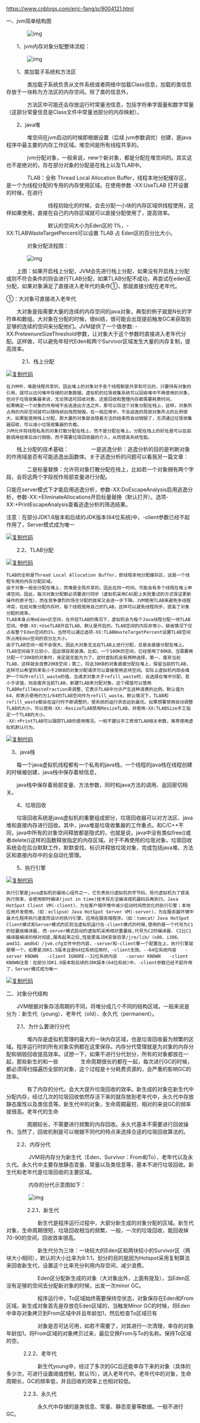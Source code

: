 https://www.cnblogs.com/eric-fang/p/9004121.html







一、jvm简单结构图

　　　　![img](jvm对象内存分配.assets/685922-20180511192722971-1835898219.jpg)

　　1、jvm内存对象分配整体流程：

　　　　![img](jvm对象内存分配.assets/685922-20180511194132294-1437955026.jpg)

　　1、类加载子系统和方法区

　　　　类加载子系统负责从文件系统或者网络中加载Class信息，加载的类信息存放于一块称为方法区的内存空间。除了类的信息外，

　　　　方法区中可能还会存放运行时常量池信息，包括字符串字面量和数字常量（这部分常量信息是Class文件中常量池部分的内存映射）。

　　2、java堆

　　　　堆空间在jvm启动的时候即根据设置（后续 jvm参数调优）创建，是java程序中最主要的内存工作区域。堆空间是所有线程共享的。

　　　　jvm分配对象，一般来说，new个新对象，都是分配在堆空间的。其实这也不是绝对的，存在部分对象的分配是在栈上以及TLAB中。

　　　　TLAB：全称 Thread Local Allocation Buffer，线程本地分配缓存区，是一个为线程分配的专用的内存使用区域。在使用参数 -XX:UseTLAB 打开设置的时候，在进行

　　　　　　　　线程初始化的时候，会去分配一小块的内存区域供线程使用，这样如果使用，直接在自己的内存区域就可以直接分配使用了，提高效率。

　　　　　　　　默认的空间大小为Eden区的 1%，-XX:TLABWasteTargetPercent可以设置 TLAB 占 Eden区的百分比大小。

　　　　对象分配流程图：

　　　　![img](jvm对象内存分配.assets/685922-20180511194305333-208580705.png)

　　上图：如果开启栈上分配，JVM会先进行栈上分配，如果没有开启栈上分配或则不符合条件的则会进行TLAB分配，如果TLAB分配不成功，再尝试在eden区分配，如果对象满足了直接进入老年代的条件①，那就直接分配在老年代。

①：大对象可直接进入老年代

　　大对象是指需要大量的连续的内存空间的java对象，典型的例子就是N长的字符串和数组。大对象在分配的时候，很纠结，很可能会出现提前触发GC来获取到足够的连续的空间来分配他们。JVM提供了一个值参数: -XX:PreteenureSizeThreshold参数，让对象大于这个参数时直接进入老年代分配。这样做，可以避免年轻代Eden和两个Survivor区域发生大量的内存复制，提高效率。

　　　2.1、栈上分配

[![复制代码](jvm对象内存分配.assets/copycode.gif)](javascript:void(0);)

```
在JVM中，堆是线程共享的，因此堆上的对象对于各个线程都是共享和可见的，只要持有对象的引用，就可以访问堆中存储的对象数据。虚拟机的垃圾收集系统可以回收堆中不再使用的对象，但对于垃圾收集器来说，无论筛选可回收对象，还是回收和整理内存都需要耗费时间。
如果确定一个对象的作用域不会逃逸出方法之外，那可以将这个对象分配在栈上，这样，对象所占用的内存空间就可以随栈帧出栈而销毁。在一般应用中，不会逃逸的局部对象所占的比例很大，如果能使用栈上分配，那大量的对象就会随着方法的结束而自动销毁了，无须通过垃圾收集器回收，可以减小垃圾收集器的负载。
JVM允许将线程私有的对象打散分配在栈上，而不是分配在堆上。分配在栈上的好处是可以在函数调用结束后自行销毁，而不需要垃圾回收器的介入，从而提高系统性能。
```

　　栈上分配的技术基础： 
　　　　一是逃逸分析：逃逸分析的目的是判断对象的作用域是否有可能逃逸出函数体。关于逃逸分析的问题可以看我另一篇文章：

　　　　二是标量替换：允许将对象打散分配在栈上，比如若一个对象拥有两个字段，会将这两个字段视作局部变量进行分配。

只能在server模式下才能启用逃逸分析，参数-XX:DoEscapeAnalysis启用逃逸分析，参数-XX:+EliminateAllocations开启标量替换（默认打开）。选项-XX:+PrintEscapeAnalysis查看逃逸分析的筛选结果。

注意：在部分JDK1.6版本和后续的JDK版本(64位系统)中，-client参数已经不起作用了，Server模式成为唯一

[![复制代码](https://common.cnblogs.com/images/copycode.gif)](javascript:void(0);)

　　2.2、TLAB分配

[![复制代码](https://common.cnblogs.com/images/copycode.gif)](javascript:void(0);)

```
TLAB的全称是Thread Local Allocation Buffer，即线程本地分配缓存区，这是一个线程专用的内存分配区域。 
由于对象一般会分配在堆上，而堆是全局共享的。因此在同一时间，可能会有多个线程在堆上申请空间。因此，每次对象分配都必须要进行同步（虚拟机采用CAS配上失败重试的方式保证更新操作的原子性），而在竞争激烈的场合分配的效率又会进一步下降。JVM使用TLAB来避免多线程冲突，在给对象分配内存时，每个线程使用自己的TLAB，这样可以避免线程同步，提高了对象分配的效率。 
TLAB本身占用eEden区空间，在开启TLAB的情况下，虚拟机会为每个Java线程分配一块TLAB空间。参数-XX:+UseTLAB开启TLAB，默认是开启的。TLAB空间的内存非常小，缺省情况下仅占有整个Eden空间的1%，当然可以通过选项-XX:TLABWasteTargetPercent设置TLAB空间所占用Eden空间的百分比大小。 
由于TLAB空间一般不会很大，因此大对象无法在TLAB上进行分配，总是会直接分配在堆上。TLAB空间由于比较小，因此很容易装满。比如，一个100K的空间，已经使用了80KB，当需要再分配一个30KB的对象时，肯定就无能为力了。这时虚拟机会有两种选择，第一，废弃当前TLAB，这样就会浪费20KB空间；第二，将这30KB的对象直接分配在堆上，保留当前的TLAB，这样可以希望将来有小于20KB的对象分配请求可以直接使用这块空间。实际上虚拟机内部会维护一个叫作refill_waste的值，当请求对象大于refill_waste时，会选择在堆中分配，若小于该值，则会废弃当前TLAB，新建TLAB来分配对象。这个阈值可以使用TLABRefillWasteFraction来调整，它表示TLAB中允许产生这种浪费的比例。默认值为64，即表示使用约为1/64的TLAB空间作为refill_waste。默认情况下，TLAB和refill_waste都会在运行时不断调整的，使系统的运行状态达到最优。如果想要禁用自动调整TLAB的大小，可以使用-XX:-ResizeTLAB禁用ResizeTLAB，并使用-XX:TLABSize手工指定一个TLAB的大小。 
-XX:+PrintTLAB可以跟踪TLAB的使用情况。一般不建议手工修改TLAB相关参数，推荐使用虚拟机默认行为。
```

[![复制代码](https://common.cnblogs.com/images/copycode.gif)](javascript:void(0);)

 　3、java栈

　　每一个java虚拟机线程都有一个私有的java栈，一个线程的java栈在线程创建的时候被创建，java栈中保存着帧信息，

　　java栈中保存着局部变量、方法参数，同时和java方法的调用、返回密切相关。

　　4、垃圾回收

　　垃圾回收系统是java虚拟机的重要组成部分，垃圾回收器可以对方法区、java堆和直接内存进行回收。其中，java堆是垃圾收集器的工作重点。和C/C++不同，java中所有的对象空间释放都是隐式的，也就是说，java中没有类似free()或者delete()这样的函数释放指定的内存区域。对于不再使用的垃圾对象，垃圾回收系统会在后台默默工作，默默查找、标识并释放垃圾对象，完成包括java堆、方法区和直接内存中的全自动化管理。

　　5、执行引擎

[![复制代码](https://common.cnblogs.com/images/copycode.gif)](javascript:void(0);)

```
执行引擎是java虚拟机的最核心组件之一，它负责执行虚拟机的字节码，现代虚拟机为了提高执行效率，会使用即时编译(just in time)技术将方法编译成机器码后再执行。Java HotSpot Client VM(-client)，为在客户端环境中减少启动时间而优化的执行引擎；本地应用开发使用。（如：eclipse）Java HotSpot Server VM(-server)，为在服务器环境中最大化程序执行速度而设计的执行引擎。应用在服务端程序。（如：tomcat）Java HotSpot Client模式和Server模式的区别当虚拟机运行在-client模式的时候,使用的是一个代号为C1的轻量级编译器, 而-server模式启动的虚拟机采用相对重量级,代号为C2的编译器. C2比C1编译器编译的相对彻底,服务起来之后,性能更高JDK安装目录/jre/lib/（x86、i386、amd32、amd64）/jvm.cfg文件中的内容，-server和-client哪一个配置在上，执行引擎就是哪一个。如果是JDK1.5版本且是64位系统应用时，-client无效。--64位系统内容　　-server KNOWN　　-client IGNORE--32位系统内容　　-server KNOWN　　-client KNOWN注意：在部分JDK1.6版本和后续的JDK版本(64位系统)中，-client参数已经不起作用了，Server模式成为唯一
```

[![复制代码](https://common.cnblogs.com/images/copycode.gif)](javascript:void(0);)

 

二、对象分代结构

　　JVM根据对象存活周期的不同，将堆分成几个不同的结构区域，一般来说是分为：新生代（young）、老年代（old）、永久代（permanent）。

　　2.1、为什么要进行分代

　　　　堆内存是虚拟机管理的最大的一块内存区域，也是垃圾回收最为频繁的区域。程序运行时的所有对象实例都在这里保存。内存分代管理就是为对象的内存分配和销毁回收提高效率。试想一下，如果不进行分代划分，所有的对象都放在一起，那些新生的和一些 　　　　生命周期很长的都在一起，每次进行GC的时候，都必须得扫描遍历全部的对象，这个过程是十分耗费资源的，会严重的影响GC的效率。

　　　　有了内存的分代，会大大提升垃圾回收的效率。新生成的对象在新生代中分配内存，经过几次的垃圾回收依然存活下来的就存放到老年代中，永久代中存放静态属性以及类信息等。新生代中的对象，生命周期最短，相对的来说GC的频率就很高。老年代的生命

　　　　周期较长，不需要进行频繁的内存回收。永久代基本不需要进行回收操作。当然了，回收机制是可以根据不同代的特点来选择合适的垃圾回收算法的。

　　2.2、内存分代

　　　　 JVM将内存分为新生代（Eden、Survivor：From和To）、老年代以及永久代。永久代中主要存放静态变量、常量以及类信息等，基本不进行垃圾回收。新生代和老年代是垃圾回收的主要区域。

　　　　 内存的分代示意图如下：

　　　　 ![img](jvm对象内存分配.assets/685922-20190304161105491-357076452.png)

　　　　2.2.1、新生代

　　　　　　新生代是程序运行过程中，大部分新生成的对象分配的区域。新生代对象，生命周期很短，垃圾回收相当的频繁，一般，一次的垃圾回收，能回收掉70-90的空间，回收效率很高。

　　　　　　新生代分为三块：一块较大的Eden区和两块较小的Survivor区（两块大小相同），默认的大小比率为8:1:1，划分的目的是因为Hotspot采用复制算法来回收新生代，设置这个比率充分利用内存空间，减少浪费。

　　　　　　Eden区分配新生成的对象（大对象出外，上面有提及），当Eden区没有足够的空间去分配新对象的时候，出发一次minor GC。

　　　　　　程序运行中，To区域始终需要保持空状态，对象保存在Eden和From区域。新生成对象首先是存放在Eden区域的，当触发Minor GC的时候，将Eden中幸存对象拷贝到From区域中并且年龄加1，然后检查To区域已有

　　　　　　对象是否可达可用，如若不需要了，对其进行一次清理，幸存的对象年龄加1。将From区域的对象拷贝过来，最后交换From与To的名称。保持To区域的空。

　　　 2.2.2、老年代

　　　　　　新生代young中，经过了多次的GC后还能幸存下来的对象（具体的多少次，可进行设置阈值控制，默认15），进入老年代中。老年代中的对象，生命周期长，GC的频率低，并且回收的效率上也相对较低。

　　　 2.2.3、永久代

　　　　　　永久代中存储的是类信息、常量、静态变量等数据。一般不进行GC。